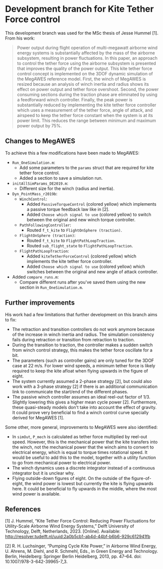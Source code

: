 # Development branch for Kite Tether Force control

This development branch was used for the MSc thesis of Jesse Hummel [1]. From his work:

> Power output during flight operation of multi-megawatt airborne wind energy systems is substantially affected by the mass of the airborne subsystem, resulting in power fluctuations. In this paper, an approach to control the tether force using the airborne subsystem is presented that improves the quality of the power output. This kite tether force control
concept is implemented on the 3DOF dynamic simulation of the MegAWES reference model. First, the winch of MegAWES is resized because an analysis of winch inertia and radius shows its effect on power output and tether force overshoot. Second, the power consuming sections during the traction phase are eliminated by using a feedforward winch controller. Finally, the peak power is substantially reduced by implementing the kite tether force controller which uses a measurement of the tether force, angle of attack, and airspeed to keep the tether force constant when the system is at its power limit. This reduces the range between minimum and maximum power output by 75%.

## Changes to MegAWES
To achieve this a few modifications have been made to MegAWES:
- `Run_OneSimulation.m`:
    - Add some parameters to the `params` struct that are required for kite tether force control.
    - Added a section to save a simulation run.
- `initAllSimParams_DE2019.m`:
    - Different size for the winch (radius and inertia).
- `Dyn_PointMass_r2019b`:
    - `WinchControl`:
        - Added `PassiveTorqueControl` (colored yellow) which implements a passive torque feedback law like in [2].
        - Added `Choose which signal to use` (colored yellow) to switch between the original and new winch torque controller.
    - `PathFollowingController`:
        - Routed `f_t_kite` to `FlightOnSphere (traction)`.
    - `FlightOnSphere (traction)`:
        - Routed `f_t_kite` to `FlightPathLoopTraction`.
        - Routed `sub_flight_state` to `FlightPathLoopTraction`.
    - `FlightPathLoopTraction`:
        - Added `kiteTetherForceControl` (colored yellow) which implements the kite tether force controller.
        - Added `Choose which signal to use` (colored yellow) which switches between the original and new angle of attack controller.
- Added `compare_runs.m`:
    - Compare different runs after you've saved them using the new section in `Run_OneSimulation.m`.

## Further improvements
His work had a few limitations that further development on this branch aims to fix:
- The retraction and transition controllers do not work anymore because of the increase in winch inertia and radius. The simulation consistency fails during retraction or transition from retraction to traction.
- During the transition to traction, the controller makes a sudden switch from winch control strategy, this makes the tether force oscillate for a bit.
- The parameters (such as controller gains) are only tuned for the 3DOF case at 22 m/s. For lower wind speeds, a minimum tether force is likely required to keep the kite afloat when flying upwards in the figure of eight.
- The system currently assumed a 2-phase strategy [2], but could also work with a 3-phase strategy [2] if there is an additional communication link to communicate the start/end of the different phases.
- The passive winch controller assumes an ideal reel-out factor of 1/3. Slightly lowering this gives a higher mean cycle power [2]. Furthermore, these quasi-steady models don't take into account the effect of gravity. It could prove very beneficial to find a winch control curve specially derived for MegAWES [1].

Some other, more general, improvements to MegAWES were also identified:
- In `simOut`, `P_mech` is calculated as tether force multiplied by reel-out speed. However, this is the mechanical power that the kite transfers into the winch, not the mechanical power that the winch aims to convert to electrical energy, which is equal to torque times rotational speed. It would be useful to add this to the model, together with a utility function to go from mechanical power to electrical power.
- The winch dynamics uses a discrete integrator instead of a continuous integrator but it is unclear why.
- Flying outside-down figures of eight. On the outside of the figure-of-eight, the wind power is lowest but currently the kite is flying upwards here. It could be beneficial to fly upwards in the middle, where the most wind power is available.

## References
[1] J. Hummel, “Kite Tether Force Control: Reducing Power Fluctuations for Utility-Scale Airborne Wind Energy Systems,” Delft University of Technology, Delft, Netherlands, 2023. [Online]. Available: http://resolver.tudelft.nl/uuid:2a0b5cb1-ab4d-44bf-b6b6-929c612941fb

[2] R. H. Luchsinger, “Pumping Cycle Kite Power,” in Airborne Wind Energy, U. Ahrens, M. Diehl, and R. Schmehl, Eds., in Green Energy and Technology. Berlin, Heidelberg: Springer Berlin Heidelberg, 2013, pp. 47–64. doi: 10.1007/978-3-642-39965-7_3.
